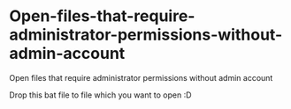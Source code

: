 # Open-files-that-require-administrator-permissions-without-admin-account
Open files that require administrator permissions without admin account


Drop this bat file to file which you want to open :D
